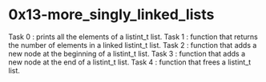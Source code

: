 # 0x13-more_singly_linked_lists

Task 0 : prints all the elements of a listint_t list.
Task 1 : function that returns the number of elements in a linked listint_t list.
Task 2 : function that adds a new node at the beginning of a listint_t list.
Task 3 : function that adds a new node at the end of a listint_t list.
Task 4 : function that frees a listint_t list.
